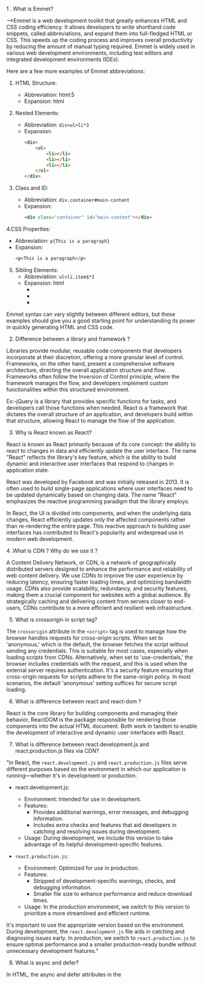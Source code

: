 1 . What is Emmet?

-->Emmet is a web development toolkit that greatly enhances HTML and CSS coding efficiency. It allows developers to write shorthand code snippets, called abbreviations, and expand them into full-fledged HTML or CSS. This speeds up the coding process and improves overall productivity by reducing the amount of manual typing required. Emmet is widely used in various web development environments, including text editors and integrated development environments (IDEs).

 Here are a few more examples of Emmet abbreviations:

1. HTML Structure:
   - Abbreviation: html:5
   - Expansion:
     html
     <!DOCTYPE html>
     <html lang="en">
     <head>
         <meta charset="UTF-8">
         <meta name="viewport" content="width=device-width, initial-scale=1.0">
         <title>Document</title>
     </head>
     <body></body>
     </html>
     

2. Nested Elements:
   - Abbreviation: `div>ul>li*3`
   - Expansion:
     ```html
     <div>
         <ul>
             <li></li>
             <li></li>
             <li></li>
         </ul>
     </div>
     ```

3. Class and ID:
   - Abbreviation: `div.container#main-content`
   - Expansion:
     ```html
     <div class="container" id="main-content"></div>
     ```

4.CSS Properties:
   - Abbreviation: `p{This is a paragraph}`
   - Expansion:
     ```html
     <p>This is a paragraph</p>
     ```

5. Sibling Elements:
   - Abbreviation: `ul>li.item$*3`
   - Expansion:
	html
     <ul>
         <li class="item1"></li>
         <li class="item2"></li>
         <li class="item3"></li>
     </ul>


Emmet syntax can vary slightly between different editors, but these examples should give you a good starting point for understanding its power in quickly generating HTML and CSS code.



2. Difference between a library and framework ?

Libraries provide modular, reusable code components that developers incorporate at their discretion, offering a more granular level of control. Frameworks, on the other hand, present a comprehensive software architecture, directing the overall application structure and flow. Frameworks often follow the Inversion of Control principle, where the framework manages the flow, and developers implement custom functionalities within this structured environment.

Ex:-jQuery is a library that provides specific functions for tasks, and developers call those functions when needed. React is a framework that dictates the overall structure of an application, and developers build within that structure, allowing React to manage the flow of the application.


3. Why is React known as React?

React is known as React primarily because of its core concept: the ability to react to changes in data and efficiently update the user interface. The name "React" reflects the library's key feature, which is the ability to build dynamic and interactive user interfaces that respond to changes in application state.

React was developed by Facebook and was initially released in 2013. It is often used to build single-page applications where user interfaces need to be updated dynamically based on changing data. The name "React" emphasizes the reactive programming paradigm that the library employs.

In React, the UI is divided into components, and when the underlying data changes, React efficiently updates only the affected components rather than re-rendering the entire page. This reactive approach to building user interfaces has contributed to React's popularity and widespread use in modern web development.



4 .What is CDN ? Why do we use it ? 

A Content Delivery Network, or CDN, is a network of geographically distributed servers designed to enhance the performance and reliability of web content delivery. We use CDNs to improve the user experience by reducing latency, ensuring faster loading times, and optimizing bandwidth usage. CDNs also provide scalability, redundancy, and security features, making them a crucial component for websites with a global audience. By strategically caching and delivering content from servers closer to end-users, CDNs contribute to a more efficient and resilient web infrastructure.

5. What is crossorigin in script tag?

The `crossorigin` attribute in the `<script>` tag is used to manage how the browser handles requests for cross-origin scripts. When set to 'anonymous,' which is the default, the browser fetches the script without sending any credentials. This is suitable for most cases, especially when loading scripts from CDNs. Alternatively, when set to 'use-credentials,' the browser includes credentials with the request, and this is used when the external server requires authentication. It's a security feature ensuring that cross-origin requests for scripts adhere to the same-origin policy. In most scenarios, the default 'anonymous' setting suffices for secure script loading.


6. What is difference between react and react-dom ?

 React is the core library for building components and managing their behavior, ReactDOM is the package responsible for rendering those components into the actual HTML document. Both work in tandem to enable the development of interactive and dynamic user interfaces with React.

7. What is difference between react.development.js and react.production.js files via CDN?

"In React, the `react.development.js` and `react.production.js` files serve different purposes based on the environment in which our application is running—whether it's in development or production.

- react.development.js:
  - Environment: Intended for use in development.
  - Features:
    - Provides additional warnings, error messages, and debugging information.
    - Includes extra checks and features that aid developers in catching and resolving issues during development.
  - Usage: During development, we include this version to take advantage of its helpful development-specific features.

- `react.production.js`:
  - Environment: Optimized for use in production.
  - Features:
    - Stripped of development-specific warnings, checks, and debugging information.
    - Smaller file size to enhance performance and reduce download times.
  - Usage: In the production environment, we switch to this version to prioritize a more streamlined and efficient runtime.

It's important to use the appropriate version based on the environment. During development, the `react.development.js` file aids in catching and diagnosing issues early. In production, we switch to `react.production.js` to ensure optimal performance and a smaller production-ready bundle without unnecessary development features."


8. What is async and defer? 

In HTML, the async and defer attributes in the <script> tag impact how JavaScript files are downloaded and executed. The async attribute indicates that the script can be executed asynchronously, allowing it to download in the background and potentially interrupt HTML parsing for immediate execution. On the other hand, the defer attribute signals that the script should be executed after the HTML document is fully parsed, maintaining the order of execution and dependency on HTML structure. These attributes are useful for optimizing script loading and execution, depending on the script's requirements in relation to HTML structure and other scripts.
